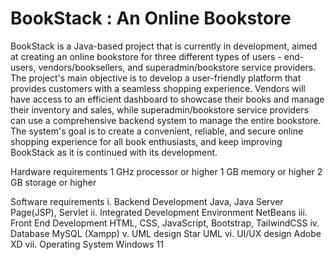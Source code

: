 # BookStack : An Online Bookstore
BookStack is a Java-based project that is currently in development, aimed at creating an online bookstore for three different types of users - end-users, vendors/booksellers, and superadmin/bookstore service providers. The project's main objective is to develop a user-friendly platform that provides customers with a seamless shopping experience. Vendors will have access to an efficient dashboard to showcase their books and manage their inventory and sales, while superadmin/bookstore service providers can use a comprehensive backend system to manage the entire bookstore. The system's goal is to create a convenient, reliable, and secure online shopping experience for all book enthusiasts, and keep improving BookStack as it is continued with its development.

Hardware requirements
1 GHz processor or higher
1 GB memory or higher
2 GB storage or higher

Software requirements
i. Backend Development
Java, Java Server Page(JSP), Servlet
ii. Integrated Development Environment
NetBeans
iii. Front End Development
HTML, CSS, JavaScript, Bootstrap, TailwindCSS
iv. Database
MySQL (Xampp)
v. UML design
Star UML
vi. UI/UX design
Adobe XD
vii. Operating System
Windows 11

